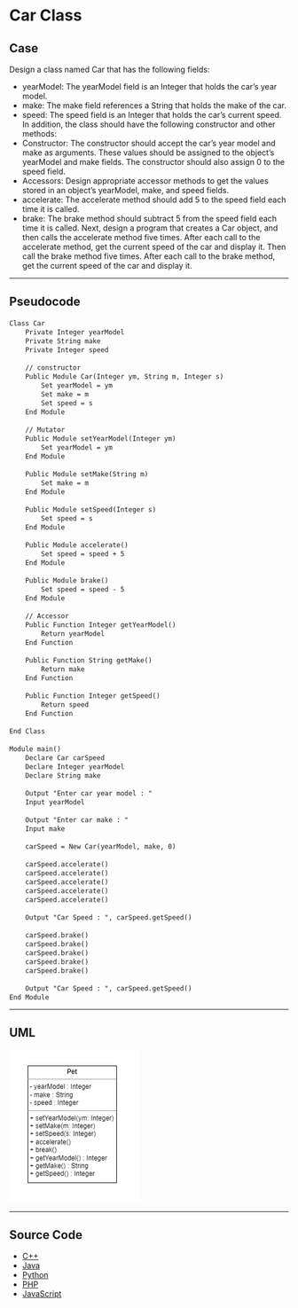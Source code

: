 # Car Class

## Case

Design a class named Car that has the following fields:

- yearModel: The yearModel field is an Integer that holds the car’s year model.
- make: The make field references a String that holds the make of the car.
- speed: The speed field is an Integer that holds the car’s current speed.
  In addition, the class should have the following constructor and other methods:
- Constructor: The constructor should accept the car’s year model and make as
  arguments. These values should be assigned to the object’s yearModel and make
  fields. The constructor should also assign 0 to the speed field.
- Accessors: Design appropriate accessor methods to get the values stored in an
  object’s yearModel, make, and speed fields.
- accelerate: The accelerate method should add 5 to the speed field each
  time it is called.
- brake: The brake method should subtract 5 from the speed field each time it is
  called.
  Next, design a program that creates a Car object, and then calls the accelerate
  method five times. After each call to the accelerate method, get the current speed
  of the car and display it. Then call the brake method five times. After each call to
  the brake method, get the current speed of the car and display it.

<hr>

## Pseudocode

```
Class Car
    Private Integer yearModel
    Private String make
    Private Integer speed

    // constructor
    Public Module Car(Integer ym, String m, Integer s)
        Set yearModel = ym
        Set make = m
        Set speed = s
    End Module

    // Mutator
    Public Module setYearModel(Integer ym)
        Set yearModel = ym
    End Module

    Public Module setMake(String m)
        Set make = m
    End Module

    Public Module setSpeed(Integer s)
        Set speed = s
    End Module

    Public Module accelerate()
        Set speed = speed + 5
    End Module

    Public Module brake()
        Set speed = speed - 5
    End Module

    // Accessor
    Public Function Integer getYearModel()
        Return yearModel
    End Function

    Public Function String getMake()
        Return make
    End Function

    Public Function Integer getSpeed()
        Return speed
    End Function

End Class

Module main()
    Declare Car carSpeed
    Declare Integer yearModel
    Declare String make

    Output "Enter car year model : "
    Input yearModel

    Output "Enter car make : "
    Input make

    carSpeed = New Car(yearModel, make, 0)

    carSpeed.accelerate()
    carSpeed.accelerate()
    carSpeed.accelerate()
    carSpeed.accelerate()
    carSpeed.accelerate()

    Output "Car Speed : ", carSpeed.getSpeed()

    carSpeed.brake()
    carSpeed.brake()
    carSpeed.brake()
    carSpeed.brake()
    carSpeed.brake()

    Output "Car Speed : ", carSpeed.getSpeed()
End Module

```

<hr>

## UML

<img src="Car class - UML.png"  >

<hr>

## Source Code

- [C++](carClass.cpp)
- [Java](.java)
- [Python](.py)
- [PHP](.php)
- [JavaScript](.js)
